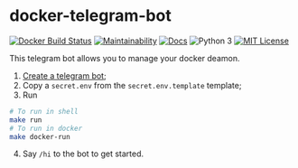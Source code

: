 docker-telegram-bot
===================

[![Docker Build Status](https://img.shields.io/docker/cloud/build/altaris/docker-telegram-bot)](https://hub.docker.com/r/altaris/docker-telegram-bot/)
[![Maintainability](https://api.codeclimate.com/v1/badges/ca764082909cf0056c51/maintainability)](https://codeclimate.com/github/altaris/docker-telegram-bot/maintainability)
[![Docs](https://img.shields.io/badge/docs-over%20here-success)](https://altaris.github.io/docker-telegram-bot/index.html)
![Python 3](https://badgen.net/badge/Python/3/blue)
[![MIT License](https://badgen.net/badge/license/MIT/blue)](https://choosealicense.com/licenses/mit/)

This telegram bot allows you to manage your docker deamon.

1. [Create a telegram bot](https://telegram.me/botfather);
2. Copy a `secret.env` from the `secret.env.template` template;
3. Run
```sh
# To run in shell
make run
# To run in docker
make docker-run
```
4. Say `/hi` to the bot to get started.
